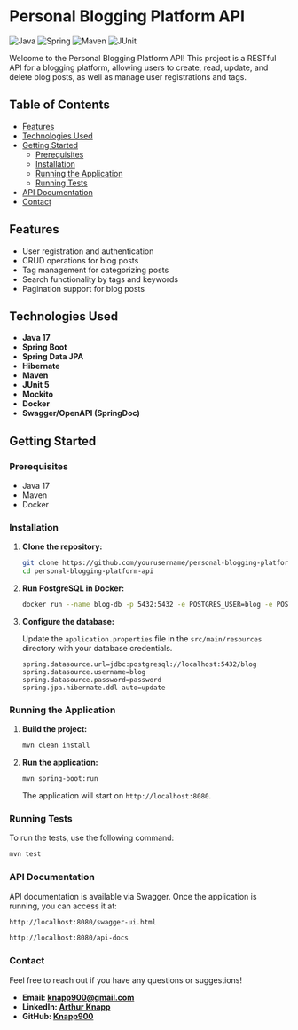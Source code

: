 # Personal Blogging Platform API

![Java](https://img.shields.io/badge/Java-ED8B00?style=for-the-badge&logo=java&logoColor=white)
![Spring](https://img.shields.io/badge/Spring-6DB33F?style=for-the-badge&logo=spring&logoColor=white)
![Maven](https://img.shields.io/badge/Maven-C71A36?style=for-the-badge&logo=apache-maven&logoColor=white)
![JUnit](https://img.shields.io/badge/JUnit-25A162?style=for-the-badge&logo=junit5&logoColor=white)

Welcome to the Personal Blogging Platform API! This project is a RESTful API for a blogging platform, allowing users to create, read, update, and delete blog posts, as well as manage user registrations and tags.

## Table of Contents

- [Features](#features)
- [Technologies Used](#technologies-used)
- [Getting Started](#getting-started)
    - [Prerequisites](#prerequisites)
    - [Installation](#installation)
    - [Running the Application](#running-the-application)
    - [Running Tests](#running-tests)
- [API Documentation](#api-documentation)
- [Contact](#contact)

## Features

- User registration and authentication
- CRUD operations for blog posts
- Tag management for categorizing posts
- Search functionality by tags and keywords
- Pagination support for blog posts

## Technologies Used

- **Java 17**
- **Spring Boot**
- **Spring Data JPA**
- **Hibernate**
- **Maven**
- **JUnit 5**
- **Mockito**
- **Docker**
- **Swagger/OpenAPI (SpringDoc)**

## Getting Started

### Prerequisites

- Java 17
- Maven
- Docker

### Installation

1. **Clone the repository:**

    ```sh
    git clone https://github.com/yourusername/personal-blogging-platform-api.git
    cd personal-blogging-platform-api
    ```

2. **Run PostgreSQL in Docker:**

    ```sh
    docker run --name blog-db -p 5432:5432 -e POSTGRES_USER=blog -e POSTGRES_PASSWORD=password -e POSTGRES_DB=blog postgres:16
    ```

3. **Configure the database:**

   Update the `application.properties` file in the `src/main/resources` directory with your database credentials.

    ```properties
    spring.datasource.url=jdbc:postgresql://localhost:5432/blog
    spring.datasource.username=blog
    spring.datasource.password=password
    spring.jpa.hibernate.ddl-auto=update
    ```

### Running the Application

1. **Build the project:**

    ```sh
    mvn clean install
    ```

2. **Run the application:**

    ```sh
    mvn spring-boot:run
    ```

   The application will start on `http://localhost:8080`.

### Running Tests

To run the tests, use the following command:

```sh
mvn test
```

### API Documentation

API documentation is available via Swagger. Once the application is running, you can access it at:

```sh
http://localhost:8080/swagger-ui.html
```
```sh
http://localhost:8080/api-docs
```
### Contact
Feel free to reach out if you have any questions or suggestions!

- **Email: knapp900@gmail.com**
- **LinkedIn: [Arthur Knapp](#https://www.linkedin.com/in/arthur-knapp-808a6a166/)**
- **GitHub: [Knapp900](#https://github.com/knapp900)**

